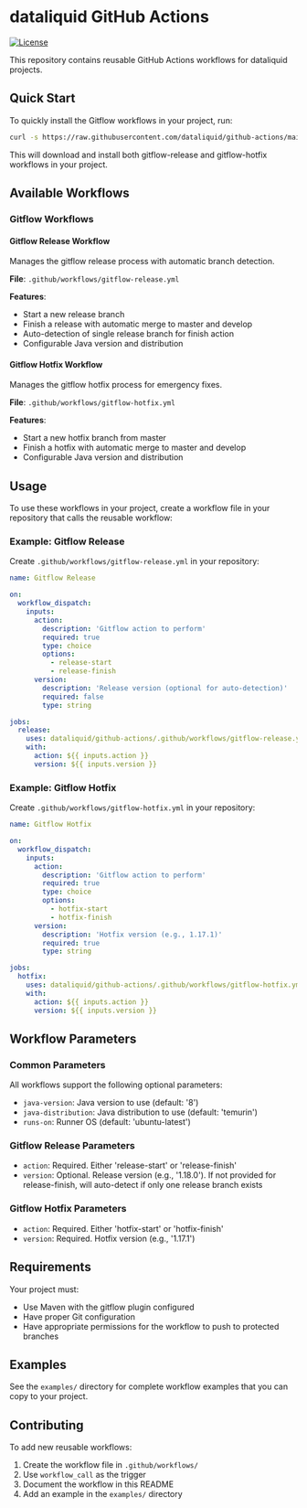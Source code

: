 # dataliquid GitHub Actions

[![License](https://img.shields.io/badge/License-Apache%202.0-blue.svg)](https://opensource.org/licenses/Apache-2.0)

This repository contains reusable GitHub Actions workflows for dataliquid projects.

## Quick Start

To quickly install the Gitflow workflows in your project, run:

```bash
curl -s https://raw.githubusercontent.com/dataliquid/github-actions/main/install-gitflow-workflows.sh | bash
```

This will download and install both gitflow-release and gitflow-hotfix workflows in your project.

## Available Workflows

### Gitflow Workflows

#### Gitflow Release Workflow

Manages the gitflow release process with automatic branch detection.

**File**: `.github/workflows/gitflow-release.yml`

**Features**:
- Start a new release branch
- Finish a release with automatic merge to master and develop
- Auto-detection of single release branch for finish action
- Configurable Java version and distribution

#### Gitflow Hotfix Workflow

Manages the gitflow hotfix process for emergency fixes.

**File**: `.github/workflows/gitflow-hotfix.yml`

**Features**:
- Start a new hotfix branch from master
- Finish a hotfix with automatic merge to master and develop
- Configurable Java version and distribution

## Usage

To use these workflows in your project, create a workflow file in your repository that calls the reusable workflow:

### Example: Gitflow Release

Create `.github/workflows/gitflow-release.yml` in your repository:

```yaml
name: Gitflow Release

on:
  workflow_dispatch:
    inputs:
      action:
        description: 'Gitflow action to perform'
        required: true
        type: choice
        options:
          - release-start
          - release-finish
      version:
        description: 'Release version (optional for auto-detection)'
        required: false
        type: string

jobs:
  release:
    uses: dataliquid/github-actions/.github/workflows/gitflow-release.yml@main
    with:
      action: ${{ inputs.action }}
      version: ${{ inputs.version }}
```

### Example: Gitflow Hotfix

Create `.github/workflows/gitflow-hotfix.yml` in your repository:

```yaml
name: Gitflow Hotfix

on:
  workflow_dispatch:
    inputs:
      action:
        description: 'Gitflow action to perform'
        required: true
        type: choice
        options:
          - hotfix-start
          - hotfix-finish
      version:
        description: 'Hotfix version (e.g., 1.17.1)'
        required: true
        type: string

jobs:
  hotfix:
    uses: dataliquid/github-actions/.github/workflows/gitflow-hotfix.yml@main
    with:
      action: ${{ inputs.action }}
      version: ${{ inputs.version }}
```

## Workflow Parameters

### Common Parameters

All workflows support the following optional parameters:

- `java-version`: Java version to use (default: '8')
- `java-distribution`: Java distribution to use (default: 'temurin')
- `runs-on`: Runner OS (default: 'ubuntu-latest')

### Gitflow Release Parameters

- `action`: Required. Either 'release-start' or 'release-finish'
- `version`: Optional. Release version (e.g., '1.18.0'). If not provided for release-finish, will auto-detect if only one release branch exists

### Gitflow Hotfix Parameters

- `action`: Required. Either 'hotfix-start' or 'hotfix-finish'
- `version`: Required. Hotfix version (e.g., '1.17.1')

## Requirements

Your project must:
- Use Maven with the gitflow plugin configured
- Have proper Git configuration
- Have appropriate permissions for the workflow to push to protected branches

## Examples

See the `examples/` directory for complete workflow examples that you can copy to your project.

## Contributing

To add new reusable workflows:
1. Create the workflow file in `.github/workflows/`
2. Use `workflow_call` as the trigger
3. Document the workflow in this README
4. Add an example in the `examples/` directory